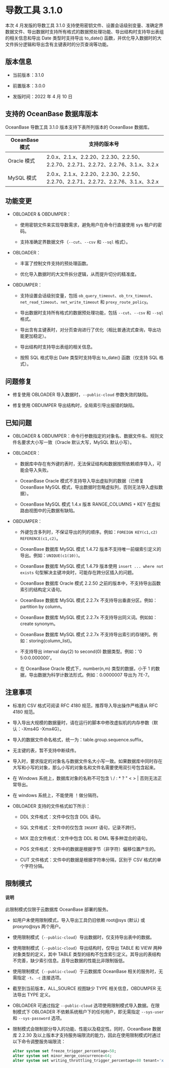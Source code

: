 # 导数工具 3.1.0


本次 4 月发版的导数工具 3.1.0 支持使用密钥文件、设置会话级别变量、准确定界数据文件、导出数据时支持所有格式的数据预处理功能、导出结构时支持导出表组的相关信息和导出 Date 类型时支持导出 to_date() 函数，并优化导入数据时的大文件拆分逻辑和导出含有主键表时的分页查询等功能。

版本信息 
-------------------------

* 当前版本：3.1.0

  

* 前置版本：3.0.0

  

* 发版时间：2022 年 4 月 10 日

  




支持的 OceanBase 数据库版本 
----------------------------------------

OceanBase 导数工具 3.1.0 版本支持下表所列版本的 OceanBase 数据库。


|         **OceanBase 模式**         |                                               **支持的版本号**                                                |
|-------------------------|--------------------------------------------------------------------------------------------------------|
| Oracle 模式 | 2.0.x、2.1.x、2.2.20、2.2.30、2.2.50、2.2.70、2.2.71、2.2.72、2.2.76、3.1.x、3.2.x                    |
| MySQL 模式  | 2.0.x、2.1.x、2.2.20、2.2.30、2.2.50、2.2.70、2.2.71、2.2.72、2.2.76、3.1.x、3.2.x |



功能变更 
-------------------------

* OBLOADER & OBDUMPER：

  * 使用密钥文件来实现导数需求，避免用户在命令行直接使用 sys 租户的密码。

    
  
  * 支持准确定界数据文件（`--cut`、`--csv` 和 `--sql` 格式）。

    
  

  

* OBLOADER：

  * 丰富了控制文件支持的预处理函数。

    
  
  * 优化导入数据时的大文件拆分逻辑，从而提升切分的精准度。

    
  

  

* OBDUMPER：

  * 支持设置会话级别变量，包括 `ob_query_timeout`、`ob_trx_timeout`、`net_read_timeout`、`net_write_timeout` 和 `proxy_route_policy`。

    
  
  * 导出数据时支持所有格式的数据预处理功能，包括 `--cut`、`--csv` 和 `--sql` 格式。

    
  
  * 导出含有主键表时，对分页查询进行了优化（相比普通流式查询，导出功能更加稳定）。

    
  
  * 导出结构时支持导出表组的相关信息。

    
  
  * 按照 SQL 格式导出 Date 类型时支持导出 to_date() 函数（仅支持 SQL 格式）。

    
  

  




问题修复 
-------------------------

* 修复使用 OBLOADER 导入数据时，`--public-cloud` 参数失效的缺陷。

  

* 修复使用 OBDUMPER 导出结构时，全局索引导出报错的缺陷。

  




已知问题 
-------------------------

* OBLOADER & OBDUMPER：命令行参数指定的对象名、数据文件名、规则文件名要求大小写一致（Oracle 默认大写，MySQL 默认小写）。

  

* OBLOADER：

  * 数据库中存在有外键的表时，无法保证结构和数据按照依赖顺序导入，可能会导入失败。

    
  
  * OceanBase Oracle 模式不支持导入导出虚拟列的数据（已修复 OceanBase MySQL 模式，导出数据时忽略虚拟列，否则无法导入虚拟数据）。

    
  
  * OceanBase MySQL 模式 1.4.x 版本 RANGE_COLUMNS + KEY 在虚拟路由视图中的元数据有缺陷。

    
  

  

* OBDUMPER：

  * 外键包含多列时，不保证导出的列的顺序。例如：`FOREIGN KEY(c1,c2) REFERENCE(c1,c2)`。

    
  
  * OceanBase 数据库 MySQL 模式 1.4.72 版本不支持唯一前缀索引定义的导出。例如：`UNIQUE(c1(10))`。

    
  
  * OceanBase 数据库 MySQL 模式 1.4.79 版本使用 `insert ... where not exists` 句型解决主键冲突时，可能存在跨分区插入的问题。

    
  
  * OceanBase 数据库 Oracle 模式 2.2.50 之前的版本中，不支持导出函数索引的结构定义语句。

    
  
  * OceanBase 数据库 MySQL 模式 2.2.7x 不支持导出垂直分区。例如：partition by column。

    
  
  * OceanBase 数据库 MySQL 模式 2.2.7x 不支持导出同义词。例如如：create synonym。

    
  
  * OceanBase 数据库 MySQL 模式 2.2.7x 不支持导出索引的存储列。例如：storing(column_list)。

    
  
  * 不支持导出 interval day(2) to second(0) 数据类型。例如：'0 5:0:0.000000'。

    
  
  * 在 OceanBase Oracle 模式下，number(n,m) 类型的数据，小于 1 的数据，导出数据为科学计数法形式。例如：0.0000007 导出为 7E-7。

    
  

  




注意事项 
-------------------------

* 标准的 CSV 格式可阅读 RFC 4180 规范，推荐导入导出操作严格遵从 RFC 4180 规范。

  

* 导入导出大规模的数据量时，请在运行的脚本中修改虚拟机的内存参数（默认：-Xms4G -Xmx4G）。

  

* 导入的数据文件命名格式，统一为：table.group.sequence.suffix。

  

* 无主键的表，暂不支持中断续传。

  

* 导入时，要求指定的对象名与数据文件名大小写一致。如果数据库中同时存在大写和小写的对象，那么小写的对象名和文件名需要使用双引号包含起来。

  

* 在 Windows 系统上，数据库对象的名称不可包含 \\ / : \* ? " \< \> \| 否则无法正常导出。

  

* 在 windows 系统上，不能使用 ！做分隔符。

  

* OBLOADER 支持的文件格式如下所示：

  * DDL 文件格式：文件中仅包含 DDL 语句。

    
  
  * SQL 文件格式：文件中的仅包含 `INSERT` 语句，记录不跨行。

    
  
  * MIX 混合文件格式：文件中包含 DDL 和 DML 等多种混合的语句。

    
  
  * POS 文件格式：文件中的数据是根据字节（非字符）偏移位置产生的。

    
  
  * CUT 文件格式：文件中的数据是根据字符串分隔，区别于 CSV 格式的单个字符分隔。

    
  

  




限制模式 
-------------------------

<main id="notice" type='explain'>
   <h4>说明</h4>
   <p>此限制模式仅限于云数据库 OceanBase 部署的服务。</p>
</main>

* 如用户未使用限制模式，导入导出工具仍旧依赖 root@sys (默认) 或 proxyro@sys 两个用户。

  

* 使用限制模式（`--public-cloud`）导出数据时，仅支持导出表中的数据。

  

* 使用限制模式（`--public-cloud`）导出结构时，仅导出 TABLE 和 VIEW 两种对象类型的定义，其中 TABLE 类型的结构不包含索引定义。其导出的表结构不完善，缺少索引信息。且导出数据的性能比非限制版低。

  

* 使用限制模式（`--public-cloud`）于云数据库 OceanBase 相关的服务时，无需指定 `-t`、`-c` 连接选项。

  

* 截至到当前版本，ALL_SOURCE 视图缺少 TYPE 相关信息，OBDUMPER 无法导出 TYPE 定义。

  

* OBLOADER 可通过指定 `--public-cloud` 选项使用限制模式导入数据。在限制模式下 OBLOADER 不依赖系统租户下的任何用户，即无需指定 `--sys-user` 和 `--sys-password` 选项。

  

* 限制模式会限制部分导入的功能、性能以及稳定性。同时，OceanBase 数据库 2.2.30 及以上版本才支持服务端限流的能力，因此在使用限制模式时通过以下命令调整服务端限流：

  ```sql
  alter system set freeze_trigger_percentage=50;
  alter system set minor_merge_concurrence=64;
  alter system set writing_throttling_trigger_percentage=80 tenant='xxx';
  ```

  



